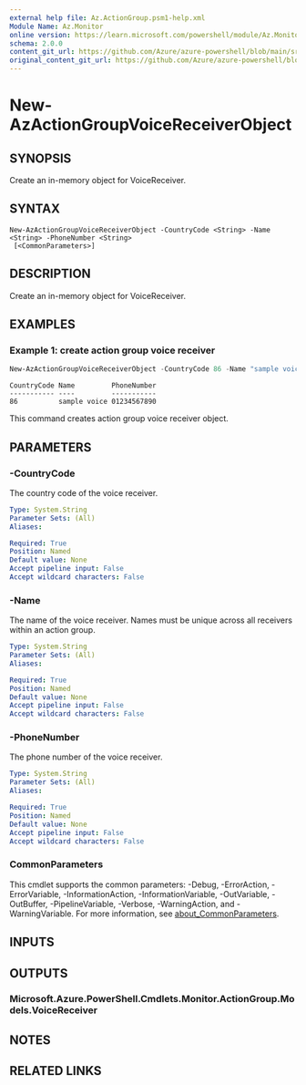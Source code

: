 ```yaml
---
external help file: Az.ActionGroup.psm1-help.xml
Module Name: Az.Monitor
online version: https://learn.microsoft.com/powershell/module/Az.Monitor/new-azactiongroupvoicereceiverobject
schema: 2.0.0
content_git_url: https://github.com/Azure/azure-powershell/blob/main/src/Monitor/Monitor/help/New-AzActionGroupVoiceReceiverObject.md
original_content_git_url: https://github.com/Azure/azure-powershell/blob/main/src/Monitor/Monitor/help/New-AzActionGroupVoiceReceiverObject.md
---
```


# New-AzActionGroupVoiceReceiverObject

## SYNOPSIS
Create an in-memory object for VoiceReceiver.

## SYNTAX

```
New-AzActionGroupVoiceReceiverObject -CountryCode <String> -Name <String> -PhoneNumber <String>
 [<CommonParameters>]
```

## DESCRIPTION
Create an in-memory object for VoiceReceiver.

## EXAMPLES

### Example 1: create action group voice receiver
```powershell
New-AzActionGroupVoiceReceiverObject -CountryCode 86 -Name "sample voice" -PhoneNumber 01234567890
```

```output
CountryCode Name         PhoneNumber                                                                                                   
----------- ----         -----------
86          sample voice 01234567890
```

This command creates action group voice receiver object.

## PARAMETERS

### -CountryCode
The country code of the voice receiver.

```yaml
Type: System.String
Parameter Sets: (All)
Aliases:

Required: True
Position: Named
Default value: None
Accept pipeline input: False
Accept wildcard characters: False
```

### -Name
The name of the voice receiver.
Names must be unique across all receivers within an action group.

```yaml
Type: System.String
Parameter Sets: (All)
Aliases:

Required: True
Position: Named
Default value: None
Accept pipeline input: False
Accept wildcard characters: False
```

### -PhoneNumber
The phone number of the voice receiver.

```yaml
Type: System.String
Parameter Sets: (All)
Aliases:

Required: True
Position: Named
Default value: None
Accept pipeline input: False
Accept wildcard characters: False
```

### CommonParameters
This cmdlet supports the common parameters: -Debug, -ErrorAction, -ErrorVariable, -InformationAction, -InformationVariable, -OutVariable, -OutBuffer, -PipelineVariable, -Verbose, -WarningAction, and -WarningVariable. For more information, see [about_CommonParameters](http://go.microsoft.com/fwlink/?LinkID=113216).

## INPUTS

## OUTPUTS

### Microsoft.Azure.PowerShell.Cmdlets.Monitor.ActionGroup.Models.VoiceReceiver

## NOTES

## RELATED LINKS
